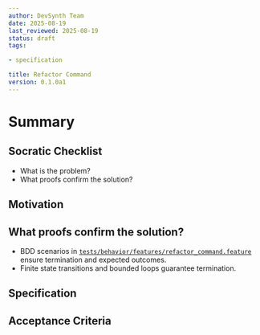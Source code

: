 ```yaml
---
author: DevSynth Team
date: 2025-08-19
last_reviewed: 2025-08-19
status: draft
tags:

- specification

title: Refactor Command
version: 0.1.0a1
---
```


<!--
Required metadata fields:
- author: document author
- date: creation date
- last_reviewed: last review date
- status: draft | review | published
- tags: search keywords
- title: short descriptive name
- version: specification version
-->

# Summary

## Socratic Checklist
- What is the problem?
- What proofs confirm the solution?

## Motivation

## What proofs confirm the solution?
- BDD scenarios in [`tests/behavior/features/refactor_command.feature`](../../tests/behavior/features/refactor_command.feature) ensure termination and expected outcomes.
- Finite state transitions and bounded loops guarantee termination.


## Specification

## Acceptance Criteria
